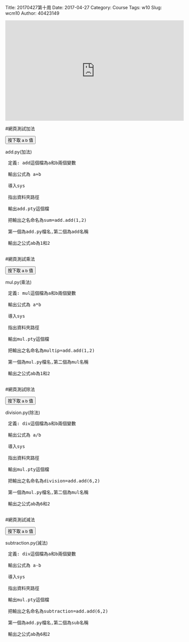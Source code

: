 Title: 20170427第十周
Date: 2017-04-27
Category: Course
Tags: w10
Slug: wcm10
Author: 40423149

<!-- PELICAN_END_SUMMARY -->
<iframe width="560" height="315" src="https://www.youtube.com/embed/5qNgtXXPIuA" frameborder="0" allowfullscreen></iframe>


#網頁測試加法
<!-- PELICAN_END_SUMMARY -->

<!-- 導入 Brython 標準程式庫 -->
 
<script src="../data/Brython-3.3.1/brython.js"></script>
<script src="../data/Brython-3.3.1/brython_stdlib.js"></script>
 
<!-- 啟動 Brython -->
<script>
window.onload=function(){
// 設定 data/py 為共用程式路徑
brython({debug:1, pythonpath:['./../data/py']});
}
</script>
 
<!-- 以下實際利用  Brython 畫四連桿 trace point 路徑-->
<!--<canvas id="w10" width="800" height="600"></canvas>-->
 
<div id="container" width="600" height="400"></div>
 
<script type="text/python3">
from browser import document as doc
from browser import html
import math
container = doc['container']
degree = math.pi/180
def button1(event):
    a = input("give me a")
    b = input("give me b")
    container <= str(float(a)+float(b))
doc["button1"].bind("click", button1)

</script>
<button id="button1">按下取 a b 值</button>


add.py(加法)
<pre class="brush:python">
 定義: add這個檔為a和b兩個變數
 
 輸出公式為 a+b
 
 導入sys
 
 指出資料夾路徑
 
 輸出add.pty這個檔
 
 把輸出之名命名為sum=add.add(1,2)    
 
 第一個為add.py檔名,第二個為add名稱
 
 輸出之公式ab為1和2
 </pre>



#網頁測試乘法
<!-- PELICAN_END_SUMMARY -->

<!-- 導入 Brython 標準程式庫 -->
 
<script src="../data/Brython-3.3.1/brython.js"></script>
<script src="../data/Brython-3.3.1/brython_stdlib.js"></script>
 
<!-- 啟動 Brython -->
<script>
window.onload=function(){
// 設定 data/py 為共用程式路徑
brython({debug:1, pythonpath:['./../data/py']});
}
</script>
 
<!-- 以下實際利用  Brython 畫四連桿 trace point 路徑-->
<!--<canvas id="w10" width="800" height="600"></canvas>-->
 
<div id="container3" width="600" height="400"></div>
 
<script type="text/python3">
from browser import document as doc
from browser import html
import math
container = doc['container3']
degree = math.pi/180
def button3(event):
    a = input("give me a")
    b = input("give me b")
    container <= str(float(a)*float(b))
doc["button3"].bind("click", button3)

</script>
<button id="button3">按下取 a b 值</button>


mul.py(乘法)
<pre class="brush:python">
 定義: mul這個檔為a和b兩個變數
 
 輸出公式為 a*b
 
 導入sys
 
 指出資料夾路徑
 
 輸出mul.pty這個檔
 
 把輸出之名命名為multip=add.add(1,2)    
 
 第一個為mul.py檔名,第二個為mul名稱
 
 輸出之公式ab為1和2
 </pre>



 
#網頁測試除法
<!-- PELICAN_END_SUMMARY -->

<!-- 導入 Brython 標準程式庫 -->
 
<script src="../data/Brython-3.3.1/brython.js"></script>
<script src="../data/Brython-3.3.1/brython_stdlib.js"></script>
 
<!-- 啟動 Brython -->
<script>
window.onload=function(){
// 設定 data/py 為共用程式路徑
brython({debug:1, pythonpath:['./../data/py']});
}
</script>
 
<!-- 以下實際利用  Brython 畫四連桿 trace point 路徑-->
<!--<canvas id="w10" width="800" height="600"></canvas>-->
 
<div id="container4" width="600" height="400"></div>
 
<script type="text/python3">
from browser import document as doc
from browser import html
import math
container = doc['container4']
degree = math.pi/180
def button4(event):
    a = input("give me a")
    b = input("give me b")
    container <= str(float(a)/float(b))
doc["button4"].bind("click", button4)

</script> 
<button id="button4">按下取 a b 值</button>


division.py(除法)
<pre class="brush:python">
 定義: div這個檔為a和b兩個變數
 
 輸出公式為 a/b
 
 導入sys
 
 指出資料夾路徑
 
 輸出mul.pty這個檔
 
 把輸出之名命名為division=add.add(6,2)    
 
 第一個為mul.py檔名,第二個為mul名稱
 
 輸出之公式ab為6和2
 </pre>



 
#網頁測試減法
<!-- PELICAN_END_SUMMARY -->

<!-- 導入 Brython 標準程式庫 -->
 
<script src="../data/Brython-3.3.1/brython.js"></script>
<script src="../data/Brython-3.3.1/brython_stdlib.js"></script>
 
<!-- 啟動 Brython -->
<script>
window.onload=function(){
// 設定 data/py 為共用程式路徑
brython({debug:1, pythonpath:['./../data/py']});
}
</script>
 
<!-- 以下實際利用  Brython 畫四連桿 trace point 路徑-->
<!--<canvas id="w10" width="800" height="600"></canvas>-->
 
<div id="container1" width="600" height="400"></div>
 
<script type="text/python3">
from browser import document as doc
from browser import html
import math
container = doc['container1']
degree = math.pi/180
def button2(event):
    a = input("give me a")
    b = input("give me b")
    container <= str(float(a)-float(b))
doc["button2"].bind("click", button2)

</script>
<button id="button2">按下取 a b 值</button>

subtraction.py(減法)
<pre class="brush:python">
 定義: div這個檔為a和b兩個變數
 
 輸出公式為 a-b
 
 導入sys
 
 指出資料夾路徑
 
 輸出mul.pty這個檔
 
 把輸出之名命名為subtraction=add.add(6,2)    
 
 第一個為add.py檔名,第二個為sub名稱
 
 輸出之公式ab為6和2
 </pre>
 
 



